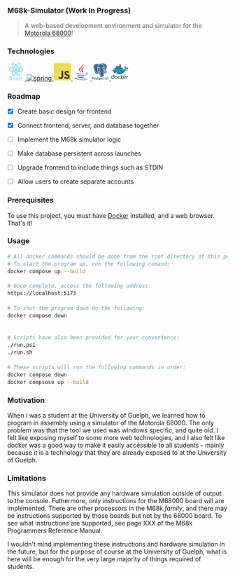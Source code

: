 ### M68k-Simulator (Work In Progress)

> A web-based development environment and simulator for the [Motorola 68000](https://en.wikipedia.org/wiki/Motorola_68000)!

### Technologies



<p align="left"> 
<a href="https://reactjs.org/" target="_blank" rel="noreferrer"> <img src="https://raw.githubusercontent.com/devicons/devicon/master/icons/react/react-original-wordmark.svg" alt="react" width="40" height="40"/> </a> 
<a href="https://spring.io/" target="_blank" rel="noreferrer"> <img src="https://www.vectorlogo.zone/logos/springio/springio-icon.svg" alt="spring" width="40" height="40"/> </a> 
<a href="https://developer.mozilla.org/en-US/docs/Web/JavaScript" target="_blank" rel="noreferrer"> <img src="https://raw.githubusercontent.com/devicons/devicon/master/icons/javascript/javascript-original.svg" alt="javascript" width="40" height="40"/> </a> 
<a href="https://www.java.com" target="_blank" rel="noreferrer"> <img src="https://raw.githubusercontent.com/devicons/devicon/master/icons/java/java-original.svg" alt="java" width="40" height="40"/> </a> 
<a href="https://www.postgresql.org" target="_blank" rel="noreferrer"> <img src="https://raw.githubusercontent.com/devicons/devicon/master/icons/postgresql/postgresql-original-wordmark.svg" alt="postgresql" width="40" height="40"/> </a> 
<a href="https://www.docker.com/" target="_blank" rel="noreferrer"> <img src="https://raw.githubusercontent.com/devicons/devicon/master/icons/docker/docker-original-wordmark.svg" alt="docker" width="40" height="40"/> </a> 
</p>


### Roadmap

- [x] Create basic design for frontend
- [x] Connect frontend, server, and database together
- [ ] Implement the M68k simulator logic
- [ ] Make database persistent across launches
- [ ] Upgrade frontend to include things such as STDIN
- [ ] Allow users to create separate accounts


### Prerequisites

To use this project, you must have [Docker](https://www.docker.com/) installed, and a web browser. That's it!

### Usage

```bash
# All docker commands should be done from the root directory of this project. 
# To start the program up, run the following comand:
docker compose up --build

# Once complete, access the following address:
https://localhost:5173

# To shut the program down do the following:
docker compose down


# Scripts have also been provided for your convenience:
./run.ps1
./run.sh

# These scripts will run the following commands in order:
docker compose down
docker compsose up --build
```

### Motivation

When I was a student at the University of Guelph, we learned how to program in assembly using a simulator of the Motorola 68000. The only problem was that the tool we used was windows specific, and quite old. I felt like exposing myself to some more web technologies, and I also felt like docker was a good way to make it easily accessible to all students - mainly because it is a technology that they are already exposed to at the University of Guelph. 

### Limitations

This simulator does not provide any hardware simulation outside of output to the console.
Futhermore, only instructions for the M68000 board will are implemented. There are other processors in the M68k *family*, and there may be instructions supported by those boards but not by the 68000 board. To see what instructions are supported, see page XXX of the M68k Programmers Reference Manual. 

I wouldn't mind implementing these instructions and hardware simulation in the future, but for the purpose of course at the University of Guelph, what
is here will be enough for the very large majority of things required of students. 


